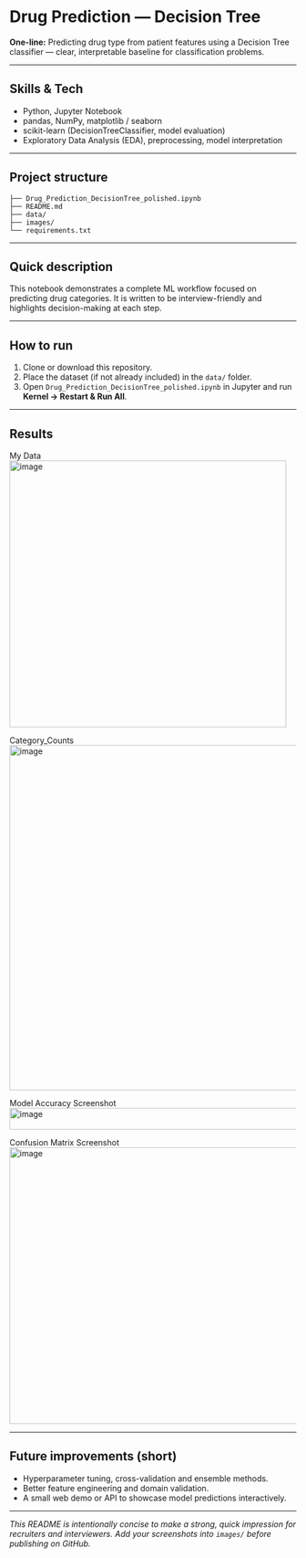 # Drug Prediction — Decision Tree

**One-line:** Predicting drug type from patient features using a Decision Tree classifier — clear, interpretable baseline for classification problems.

---

## Skills & Tech
- Python, Jupyter Notebook  
- pandas, NumPy, matplotlib / seaborn  
- scikit-learn (DecisionTreeClassifier, model evaluation)  
- Exploratory Data Analysis (EDA), preprocessing, model interpretation

---

## Project structure
```
├── Drug_Prediction_DecisionTree_polished.ipynb
├── README.md
├── data/                 
├── images/              
└── requirements.txt      
```

---

## Quick description
This notebook demonstrates a complete ML workflow focused on predicting drug categories. It is written to be interview-friendly and highlights decision-making at each step.

---

## How to run
1. Clone or download this repository.  
2. Place the dataset (if not already included) in the `data/` folder.  
3. Open `Drug_Prediction_DecisionTree_polished.ipynb` in Jupyter and run **Kernel → Restart & Run All**.  

---

## Results
My Data
<img width="486" height="468" alt="image" src="https://github.com/user-attachments/assets/a71062a8-6aa0-4dfe-b2dd-e446599cf6c3" />

Category_Counts
<img width="702" height="605" alt="image" src="https://github.com/user-attachments/assets/216454dd-de08-4372-b85d-de8592c3b446" />

Model Accuracy Screenshot
<img width="722" height="38" alt="image" src="https://github.com/user-attachments/assets/bddd5fbd-c2c9-4df8-9c08-234824936c1e" />

Confusion Matrix Screenshot
<img width="642" height="485" alt="image" src="https://github.com/user-attachments/assets/6f319c8b-da58-4af8-8765-2a4d53ed044c" />


---

## Future improvements (short)
- Hyperparameter tuning, cross-validation and ensemble methods.  
- Better feature engineering and domain validation.  
- A small web demo or API to showcase model predictions interactively.

---

*This README is intentionally concise to make a strong, quick impression for recruiters and interviewers. Add your screenshots into `images/` before publishing on GitHub.*
